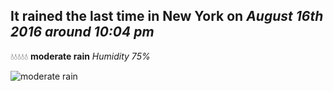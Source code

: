 ## It rained the last time in New York on *August 16th 2016 around 10:04 pm*
💧💧💧💧💧  **moderate rain** *Humidity 75%*

![moderate rain](http://openweathermap.org/img/w/10n.png)
